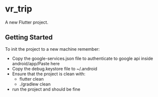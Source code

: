 # vr_trip

A new Flutter project.

## Getting Started

To init the project to a new machine remember:

- Copy the google-services.json file to authenticate to google api inside android/app/Paste here
- Copy the debug.keystore file to ~/.android
- Ensure that the project is clean with:
  - flutter clean
  - ./gradlew clean
- run the project and should be fine
